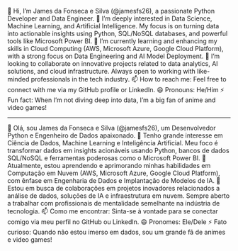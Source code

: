 👋 Hi, I’m James da Fonseca e Silva (@jamesfs26), a passionate Python Developer and Data Engineer.
👀 I’m deeply interested in Data Science, Machine Learning, and Artificial Intelligence. My focus is on turning data into actionable insights using Python, SQL/NoSQL databases, and powerful tools like Microsoft Power BI.
🌱 I’m currently learning and enhancing my skills in Cloud Computing (AWS, Microsoft Azure, Google Cloud Platform), with a strong focus on Data Engineering and AI Model Deployment.
💞️ I’m looking to collaborate on innovative projects related to data analytics, AI solutions, and cloud infrastructure. Always open to working with like-minded professionals in the tech industry.
📫 How to reach me: Feel free to connect with me via my GitHub profile or LinkedIn.
😄 Pronouns: He/Him
⚡ Fun fact: When I’m not diving deep into data, I’m a big fan of anime and video games!

____________________________________________________________________________________________________________________________________________________________________________________________________________________________

👋 Olá, sou James da Fonseca e Silva (@jamesfs26), um Desenvolvedor Python e Engenheiro de Dados apaixonado.
👀 Tenho grande interesse em Ciência de Dados, Machine Learning e Inteligência Artificial. Meu foco é transformar dados em insights acionáveis usando Python, bancos de dados SQL/NoSQL e ferramentas poderosas como o Microsoft Power BI.
🌱 Atualmente, estou aprendendo e aprimorando minhas habilidades em Computação em Nuvem (AWS, Microsoft Azure, Google Cloud Platform), com ênfase em Engenharia de Dados e Implantação de Modelos de IA.
💞️ Estou em busca de colaborações em projetos inovadores relacionados a análise de dados, soluções de IA e infraestrutura em nuvem. Sempre aberto a trabalhar com profissionais de mentalidade semelhante na indústria de tecnologia.
📫 Como me encontrar: Sinta-se à vontade para se conectar comigo via meu perfil no GitHub ou LinkedIn.
😄 Pronomes: Ele/Dele
⚡ Fato curioso: Quando não estou imerso em dados, sou um grande fã de animes e video games!
<!---
jamesfs26/jamesfs26 is a ✨ special ✨ repository because its `README.md` (this file) appears on your GitHub profile.
You can click the Preview link to take a look at your changes.
--->
